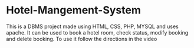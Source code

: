 # Hotel-Mangement-System
This is a DBMS project made using HTML, CSS, PHP, MYSQL and uses apache. It can be used to book a hotel room, check status, modify booking and delete booking.
To use it follow the directions in the video
